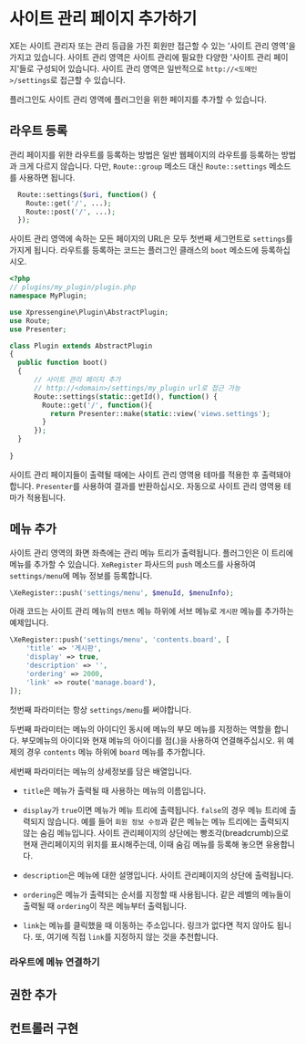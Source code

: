  # 사이트 관리 페이지 추가하기

XE는 사이트 관리자 또는 관리 등급을 가진 회원만 접근할 수 있는 '사이트 관리 영역'을 가지고 있습니다. 사이트 관리 영역은 사이트 관리에 필요한 다양한 '사이트 관리 페이지'들로 구성되어 있습니다. 사이트 관리 영역은 일반적으로 `http://<도메인>/settings`로 접근할 수 있습니다.


플러그인도 사이트 관리 영역에 플러그인을 위한 페이지를 추가할 수 있습니다.

## 라우트 등록

관리 페이지를 위한 라우트를 등록하는 방법은 일반 웹페이지의 라우트를 등록하는 방법과 크게 다르지 않습니다. 다만, `Route::group` 메소드 대신 `Route::settings` 메소드를 사용하면 됩니다. 

```php
  Route::settings($uri, function() {
    Route::get('/', ...);
    Route::post('/', ...);
  });
```


사이트 관리 영역에 속하는 모든 페이지의 URL은 모두 첫번째 세그먼트로 `settings`를 가지게 됩니다. 라우트를 등록하는 코드는 플러그인 클래스의 `boot` 메소드에 등록하십시오.

```php
<?php
// plugins/my_plugin/plugin.php
namespace MyPlugin;

use Xpressengine\Plugin\AbstractPlugin;
use Route;
use Presenter;

class Plugin extends AbstractPlugin
{
  public function boot()
  {
      // 사이트 관리 페이지 추가
      // http://<domain>/settings/my_plugin url로 접근 가능
      Route::settings(static::getId(), function() {
        Route::get('/', function(){
          return Presenter::make(static::view('views.settings');
        }
      });
  }
  
}
```

사이트 관리 페이지들이 출력될 때에는 사이트 관리 영역용 테마를 적용한 후 출력돼야 합니다. `Presenter`를 사용하여 결과를 반환하십시오. 자동으로 사이트 관리 영역용 테마가 적용됩니다.


## 메뉴 추가

사이트 관리 영역의 화면 좌측에는 관리 메뉴 트리가 출력됩니다. 플러그인은 이 트리에 메뉴를 추가할 수 있습니다. `XeRegister` 파사드의 `push` 메소드를 사용하여 `settings/menu`에 메뉴 정보를 등록합니다.

```php
\XeRegister::push('settings/menu', $menuId, $menuInfo);
```

아래 코드는 사이트 관리 메뉴의 `컨텐츠` 메뉴 하위에 서브 메뉴로 `게시판` 메뉴를 추가하는 예제입니다.

```php
\XeRegister::push('settings/menu', 'contents.board', [
    'title' => '게시판',
    'display' => true,
    'description' => '',
    'ordering' => 2000,
    'link' => route('manage.board'),
]);
```

첫번째 파라미터는 항상 `settings/menu`를 써야합니다.

두번째 파라미터는 메뉴의 아이디인 동시에 메뉴의 부모 메뉴를 지정하는 역할을 합니다. 부모메뉴의 아이디와 현재 메뉴의 아이디를 점(.)을 사용하여 연결해주십시오. 위 예제의 경우 `contents` 메뉴 하위에 `board` 메뉴를 추가합니다.

세번째 파라미터는 메뉴의 상세정보를 담은 배열입니다.

- `title`은 메뉴가 출력될 때 사용하는 메뉴의 이름입니다.

- `display`가 `true`이면 메뉴가 메뉴 트리에 출력됩니다. `false`의 경우 메뉴 트리에 출력되지 않습니다. 예를 들어 `회원 정보 수정`과 같은 메뉴는 메뉴 트리에는 출력되지 않는 숨김 메뉴입니다. 사이트 관리페이지의 상단에는 빵조각(breadcrumb)으로 현재 관리페이지의 위치를 표시해주는데, 이때 숨김 메뉴를 등록해 놓으면 유용합니다.

- `description`은 메뉴에 대한 설명입니다. 사이트 관리페이지의 상단에 출력됩니다.

- `ordering`은 메뉴가 출력되는 순서를 지정할 때 사용됩니다. 같은 레벨의 메뉴들이 출력될 때 `ordering`이 작은 메뉴부터 출력됩니다.

- `link`는 메뉴를 클릭했을 때 이동하는 주소입니다. 링크가 없다면 적지 않아도 됩니다. 또, 여기에 직접 `link`를 지정하지 않는 것을 추천합니다.

### 라우트에 메뉴 연결하기 




## 권한 추가


## 컨트롤러 구현